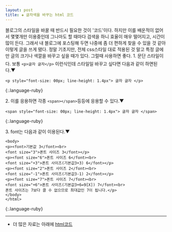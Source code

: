 ```yaml
---  
layout: post  
title: ✚ 글자색을 바꾸는 html 코드 
---  
```

블로그의 스타일을 바꿀 때 반드시 필요한 것이 '코드'이다. 하지만 이를 배운적이 없어서 몇몇개만 이용중인데 그나마도 할 때마다 검색을 하니 효율이 매우 떨어지고, 시간이 많이 든다. 그래서 내 블로그에 포스팅해 두면 나중에 좀 더 편하게 찾을 수 있을 것 같아 이렇게 글을 쓰게 됐다. 정말 기초지만, 전체 css스타일 대로 적용된 것 말고 특정 글에만 글의 크기나 색깔을 바꾸고 싶을 때가 있다. 그럴때 사용하면 좋다.
1\. 문단 스타일이다. 보통 `<p>글자 글자</p>` 이런식인데 스타일일 바꾸고 싶다면 다음과 같이 하면된다.▼

~~~
<p style="font-size: 00px; line-height: 1.4px"> 글자 글자 </p>
~~~
{:.language-ruby}

2\. 이를 응용하면 각종 `<span></span>`등등에 응용할 수 있다.▼

~~~
<span style="font-size: 00px; line-height: 1.4px"> 글자 글자 </span>
~~~
{:.language-ruby}

3\. font는 다음과 같이 이용된다.▼

~~~
<body>
<p><font>기본값 3</font><br>
<font size="3">폰트 사이즈 3</font></p>
<p><font size="6">폰트 사이즈 6</font><br>
<font size="+3">폰트 사이즈(기본값3+3) 6</font></p>
<p><font size="2">폰트 사이즈 2</font><br>
<font size="-1">폰트 사이즈(기본값3-1) 2</font></p>
<p><font size="7">폰트 사이즈 7</font><br>
<font size="+6">폰트 사이즈(기본값3+6=9[X]) 7</font><br>
폰트 사이즈는 7보다 클 수 없으므로 최대값인 7이 됩니다.</p>
</body>
</html>
~~~
{:.language-ruby}


---
* 더 많은 자료는 아래에
[html코드](http://blog.naver.com/naripuru/220175714978)
